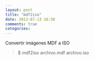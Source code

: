 ```yaml
---
layout: post
title: "mdf2iso"
date: 2013-07-13 16:50
comments: true
categories: 
---
```

Convertir imágenes MDF a ISO 

>$ mdf2iso archivo.mdf archivo.iso

